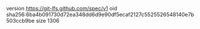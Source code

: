 version https://git-lfs.github.com/spec/v1
oid sha256:6ba4b091730d72ea348dd6d9e90df5ecaf2127c5525526548140e7b503ccb9be
size 1306
